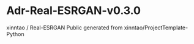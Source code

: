 # Adr-Real-ESRGAN-v0.3.0
xinntao / Real-ESRGAN Public generated from xinntao/ProjectTemplate-Python
